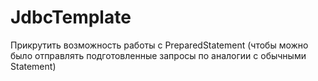 # JdbcTemplate

Прикрутить возможность работы с
PreparedStatement (чтобы можно было
отправлять подготовленные запросы по
аналогии с обычными Statement)